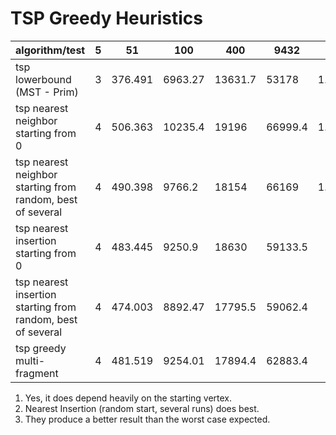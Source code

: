 # TSP Greedy Heuristics

| algorithm/test                                              | 5 | 51      | 100     | 400     | 9432    | 85900       |
|-------------------------------------------------------------|---|---------|---------|---------|---------|-------------|
| tsp lowerbound (MST - Prim)                                 | 3 | 376.491 | 6963.27 | 13631.7 | 53178   | 1.39675e+08 |
| tsp nearest neighbor starting from 0                        | 4 | 506.363 | 10235.4 | 19196   | 66999.4 | 1.63796e+08 |
| tsp nearest neighbor starting from random, best of several  | 4 | 490.398 | 9766.2  | 18154   | 66169   | 1.63505e+08 |
| tsp nearest insertion starting from 0                       | 4 | 483.445 | 9250.9  | 18630   | 59133.5 |             |
| tsp nearest insertion starting from random, best of several | 4 | 474.003 | 8892.47 | 17795.5 | 59062.4 |             |
| tsp greedy multi-fragment                                   | 4 | 481.519 | 9254.01 | 17894.4 | 62883.4 |             |

1. Yes, it does depend heavily on the starting vertex.
2. Nearest Insertion (random start, several runs) does best.
3. They produce a better result than the worst case expected.
